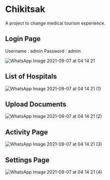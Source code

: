 # Chikitsak

A project to change medical tourism experience.

## Login Page

Username : admin
Password : admin

![WhatsApp Image 2021-09-07 at 04 14 21](https://user-images.githubusercontent.com/72869428/132264064-9be1c61c-d069-4db6-95c1-c5baa6f18273.jpeg)

## List of Hospitals

![WhatsApp Image 2021-09-07 at 04 14 21 (1)](https://user-images.githubusercontent.com/72869428/132264100-c57b1557-8fb0-4efc-b8aa-b06474cb9de7.jpeg)

## Upload Documents

![WhatsApp Image 2021-09-07 at 04 14 21 (2)](https://user-images.githubusercontent.com/72869428/132264108-35233eb7-f97b-46c2-9ae3-6b1f11833034.jpeg)

## Activity Page

![WhatsApp Image 2021-09-07 at 04 14 21 (3)](https://user-images.githubusercontent.com/72869428/132264124-3539efda-eba1-4397-bde7-6ca3fca75dc3.jpeg)

## Settings Page

![WhatsApp Image 2021-09-07 at 04 14 21 (4)](https://user-images.githubusercontent.com/72869428/132264133-d47ca1a9-2eea-4e62-988d-abd4a1d17879.jpeg)

